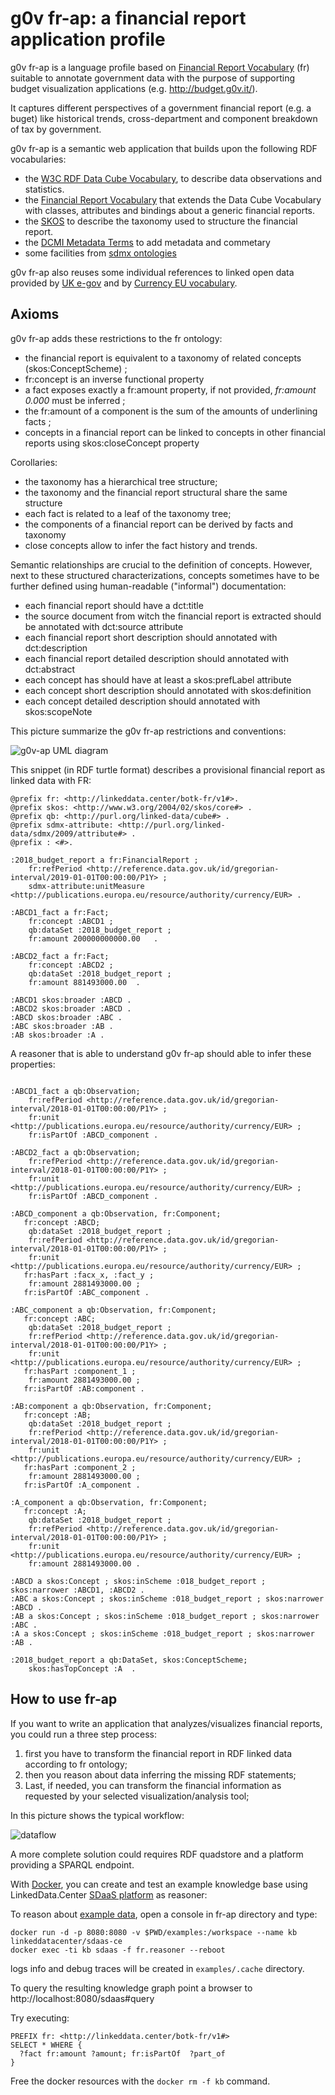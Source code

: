 g0v fr-ap: a financial report application profile
=================================================

g0v fr-ap is a language profile based on [Financial Report Vocabulary](http://linkeddata.center/botk-fr/v1) (fr) suitable to annotate government data 
with the purpose of supporting budget visualization applications (e.g. http://budget.g0v.it/).  

It captures different perspectives of a government financial report (e.g. a buget) like historical trends, cross-department and component breakdown of tax by government. 


g0v fr-ap is a semantic web application that builds upon the following RDF vocabularies: 

- the [W3C RDF Data Cube Vocabulary](https://www.w3.org/TR/vocab-data-cube), to describe data observations and statistics.
- the [Financial Report Vocabulary](http://linkeddata.center/botk-fr/v1) that extends the Data Cube Vocabulary with classes, attributes and bindings about a generic financial reports.
- the [SKOS](https://www.w3.org/TR/skos-primer) to describe the taxonomy used to structure the financial report.
- the [DCMI Metadata Terms](http://dublincore.org/documents/dcmi-terms/) to add metadata and commetary
- some facilities from [sdmx ontologies](https://sdmx.org/)

g0v fr-ap also reuses some individual references to linked open data provided by [UK e-gov](https://github.com/alphagov/datagovuk_reference) and by 
[Currency EU vocabulary](http://publications.europa.eu/resource/authority/currency).


## Axioms

g0v fr-ap adds these restrictions to the fr ontology:

- the financial report is equivalent to a taxonomy of related concepts (skos:ConceptScheme) ;
- fr:concept is an inverse functional property 
- a fact exposes exactly a fr:amount property, if not provided, *fr:amount 0.000* must be inferred ;
- the fr:amount of a component is the sum of the amounts of underlining facts ;
- concepts in a financial report can be linked to concepts in other financial reports using skos:closeConcept property

Corollaries:

- the taxonomy has a hierarchical tree structure;
- the taxonomy and the financial report structural share the same structure
- each fact is related to a leaf of the taxonomy tree;
- the components of a financial report can be derived by facts and taxonomy
- close concepts allow to infer the fact history and trends.

Semantic relationships are crucial to the definition of concepts. However, next to these structured characterizations, concepts sometimes have to be further defined using human-readable ("informal") documentation:

- each financial report should have a dct:title 
- the source document from witch the financial report is extracted should be annotated with dct:source attribute
- each financial report short description should annotated with dct:description
- each financial report detailed description should annotated with dct:abstract
- each concept has should have at least a skos:prefLabel attribute
- each concept short description should annotated with skos:definition
- each concept detailed description should annotated with skos:scopeNote


This picture summarize the g0v fr-ap restrictions and conventions:

![g0v-ap UML diagram](doc/fr-ap-uml-diagram.png)


This snippet (in RDF turtle format) describes a provisional financial report as linked data with FR:

```
@prefix fr: <http://linkeddata.center/botk-fr/v1#>.
@prefix skos: <http://www.w3.org/2004/02/skos/core#> .
@prefix qb: <http://purl.org/linked-data/cube#> .
@prefix sdmx-attribute: <http://purl.org/linked-data/sdmx/2009/attribute#> .
@prefix : <#>.

:2018_budget_report a fr:FinancialReport ;
	fr:refPeriod <http://reference.data.gov.uk/id/gregorian-interval/2019-01-01T00:00:00/P1Y> ;
	sdmx-attribute:unitMeasure <http://publications.europa.eu/resource/authority/currency/EUR> .
	
:ABCD1_fact a fr:Fact;
	fr:concept :ABCD1 ;
	qb:dataSet :2018_budget_report ;
	fr:amount 200000000000.00	.

:ABCD2_fact a fr:Fact;
	fr:concept :ABCD2 ;
	qb:dataSet :2018_budget_report ;
	fr:amount 881493000.00	.
	
:ABCD1 skos:broader :ABCD .
:ABCD2 skos:broader :ABCD .
:ABCD skos:broader :ABC .
:ABC skos:broader :AB .
:AB skos:broader :A .

```

A reasoner that is able to understand g0v fr-ap should able to infer these properties:

```

:ABCD1_fact a qb:Observation;
	fr:refPeriod <http://reference.data.gov.uk/id/gregorian-interval/2018-01-01T00:00:00/P1Y> ;
	fr:unit <http://publications.europa.eu/resource/authority/currency/EUR> ;
	fr:isPartOf :ABCD_component .
	
:ABCD2_fact a qb:Observation;
	fr:refPeriod <http://reference.data.gov.uk/id/gregorian-interval/2018-01-01T00:00:00/P1Y> ;
	fr:unit <http://publications.europa.eu/resource/authority/currency/EUR> ;
	fr:isPartOf :ABCD_component .

:ABCD_component a qb:Observation, fr:Component;
   fr:concept :ABCD;
	qb:dataSet :2018_budget_report ;
	fr:refPeriod <http://reference.data.gov.uk/id/gregorian-interval/2018-01-01T00:00:00/P1Y> ;
	fr:unit <http://publications.europa.eu/resource/authority/currency/EUR> ;
   fr:hasPart :facx_x, :fact_y ;
	fr:amount 2881493000.00	;
   fr:isPartOf :ABC_component .
   
:ABC_component a qb:Observation, fr:Component;
   fr:concept :ABC;
	qb:dataSet :2018_budget_report ;
	fr:refPeriod <http://reference.data.gov.uk/id/gregorian-interval/2018-01-01T00:00:00/P1Y> ;
	fr:unit <http://publications.europa.eu/resource/authority/currency/EUR> ;
   fr:hasPart :component_1 ;
	fr:amount 2881493000.00	;
   fr:isPartOf :AB:component .
   
:AB:component a qb:Observation, fr:Component;
   fr:concept :AB;
	qb:dataSet :2018_budget_report ;
	fr:refPeriod <http://reference.data.gov.uk/id/gregorian-interval/2018-01-01T00:00:00/P1Y> ;
	fr:unit <http://publications.europa.eu/resource/authority/currency/EUR> ;
   fr:hasPart :component_2 ;
	fr:amount 2881493000.00	;
   fr:isPartOf :A_component .
   
:A_component a qb:Observation, fr:Component;
   fr:concept :A;
	qb:dataSet :2018_budget_report ;
	fr:refPeriod <http://reference.data.gov.uk/id/gregorian-interval/2018-01-01T00:00:00/P1Y> ;
	fr:unit <http://publications.europa.eu/resource/authority/currency/EUR> ;
	fr:amount 2881493000.00	.
    
:ABCD a skos:Concept ; skos:inScheme :018_budget_report ; skos:narrower :ABCD1, :ABCD2 .
:ABC a skos:Concept ; skos:inScheme :018_budget_report ; skos:narrower :ABCD .
:AB a skos:Concept ; skos:inScheme :018_budget_report ; skos:narrower :ABC .
:A a skos:Concept ; skos:inScheme :018_budget_report ; skos:narrower :AB .

:2018_budget_report a qb:DataSet, skos:ConceptScheme; 
	skos:hasTopConcept :A  .

```


## How to use fr-ap

If you want to write an application that analyzes/visualizes financial reports, you could run a three step process:

1. first you have to transform the financial report in RDF linked data according to fr ontology;
2. then you reason about data inferring the missing RDF statements;
3. Last, if needed, you can transform the financial information as requested by your selected visualization/analysis tool;


In this picture shows the typical workflow:

![dataflow](doc/g0v-budget-dataflow.png)

A more complete solution could requires RDF quadstore and a platform providing a SPARQL endpoint. 


With [Docker](https://docker.com), you can create and test an example knowledge base 
using LinkedData.Center [SDaaS platform](https://github.com/linkeddatacenter/sdaas-ce) as reasoner:

To reason about [example data](examples/data.ttl), open a console in fr-ap directory and type:

```
docker run -d -p 8080:8080 -v $PWD/examples:/workspace --name kb linkeddatacenter/sdaas-ce
docker exec -ti kb sdaas -f fr.reasoner --reboot
```

logs info and debug traces will be created in `examples/.cache` directory.

To query the resulting knowledge graph point a browser to http://localhost:8080/sdaas#query

Try executing:

```
PREFIX fr: <http://linkeddata.center/botk-fr/v1#>
SELECT * WHERE {
  ?fact fr:amount ?amount; fr:isPartOf  ?part_of
}
```


Free the docker resources with the `docker rm -f kb` command.
